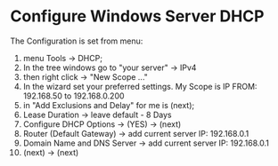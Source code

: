 # Configure Windows Server DHCP

The Configuration is set from menu:

1) menu Tools -> DHCP;
2) In the tree windows go to "your server" -> IPv4
3) then right click -> "New Scope ..."
4) In the wizard set your preferred settings.
My Scope is IP FROM: 192.168.50 to  192.168.0.200
5) in "Add Exclusions and Delay" for me is (next);
6) Lease Duration -> leave default - 8 Days
7) Configure DHCP Options -> (YES) -> (next)
8) Router (Default Gateway) -> add current server IP: 192.168.0.1
9) Domain Name and DNS Server -> add current server IP: 192.168.0.1
10) (next) -> (next)



